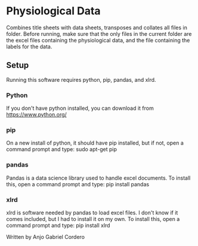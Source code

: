 # Physiological Data
Combines title sheets with data sheets, transposes and collates all files in folder. Before running, make sure that the only files in the current folder are the excel files containing the physiological data, and the file containing the labels for the data.

## Setup
Running this software requires python, pip, pandas, and xlrd.

### Python
If you don't have python installed, you can download it from https://www.python.org/

### pip
On a new install of python, it should have pip installed, but if not, open a command prompt and type: sudo apt-get pip

### pandas
Pandas is a data science library used to handle excel documents. To install this, open a command prompt and type: pip install pandas

### xlrd
xlrd is software needed by pandas to load excel files. I don't know if it comes included, but I had to install it on my own. To install this, open a command prompt and type: pip install xlrd

Written by Anjo Gabriel Cordero
